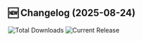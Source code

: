 ## 🆕 Changelog (2025-08-24)

![Total Downloads](https://img.shields.io/github/downloads/reyyuuki/AzyX/total?style=for-the-badge&label=TOTAL%20DOWNLOADS&labelColor=black&color=white) ![Current Release](https://img.shields.io/github/downloads/reyyuuki/AzyX/v2.6.4-beta/total?style=for-the-badge&label=CURRENT%20RELEASE&labelColor=black&color=white)
